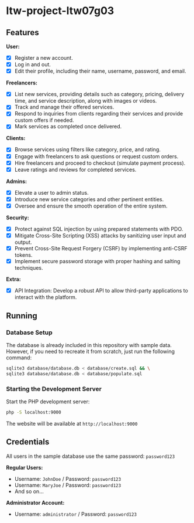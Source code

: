 # ltw-project-ltw07g03

## Features

**User:**

- [x] Register a new account.
- [x] Log in and out.
- [x] Edit their profile, including their name, username, password, and email.

**Freelancers:**

- [x] List new services, providing details such as category, pricing, delivery time, and service description, along with images or videos.
- [x] Track and manage their offered services.
- [x] Respond to inquiries from clients regarding their services and provide custom offers if needed.
- [x] Mark services as completed once delivered.

**Clients:**

- [x] Browse services using filters like category, price, and rating.
- [x] Engage with freelancers to ask questions or request custom orders.
- [x] Hire freelancers and proceed to checkout (simulate payment process).
- [x] Leave ratings and reviews for completed services.

**Admins:**

- [x] Elevate a user to admin status.
- [x] Introduce new service categories and other pertinent entities.
- [x] Oversee and ensure the smooth operation of the entire system.

**Security:**

- [x] Protect against SQL injection by using prepared statements with PDO.
- [x] Mitigate Cross-Site Scripting (XSS) attacks by sanitizing user input and output.
- [x] Prevent Cross-Site Request Forgery (CSRF) by implementing anti-CSRF tokens.
- [x] Implement secure password storage with proper hashing and salting techniques.

**Extra:**

- [x] API Integration: Develop a robust API to allow third-party applications to interact with the platform.

## Running

### Database Setup

The database is already included in this repository with sample data. However, if you need to recreate it from scratch, just run the following command:

```bash
sqlite3 database/database.db < database/create.sql && \
sqlite3 database/database.db < database/populate.sql
```

### Starting the Development Server

Start the PHP development server:

```bash
php -S localhost:9000
```

The website will be available at `http://localhost:9000`

## Credentials

All users in the sample database use the same password: `password123`

**Regular Users:**

- Username: `JohnDoe` / Password: `password123`
- Username: `MaryJoe` / Password: `password123`
- And so on...

**Administrator Account:**

- Username: `administrator` / Password: `password123`

